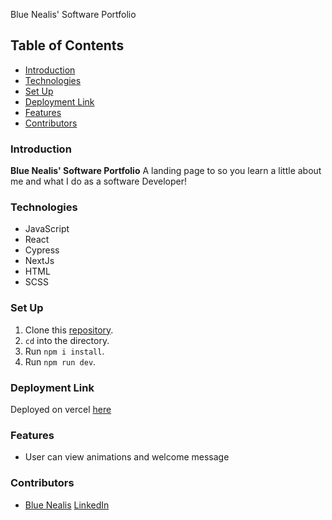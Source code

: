 Blue Nealis' Software Portfolio 
## Table of Contents
- [Introduction](#introduction)
- [Technologies](#technologies)
- [Set Up](#set-up)
- [Deployment Link](#deployment-link)
- [Features](#features)
- [Contributors](#contributors)
### Introduction

**Blue Nealis' Software Portfolio** A landing page to so you learn a little about me and what I do as a software Developer!
### Technologies
- JavaScript
- React
- Cypress
- NextJs
- HTML
- SCSS

### Set Up
1. Clone this [repository](https://github.com/BlueNealis/blue-portfolio).
2. `cd` into the directory.
3. Run `npm i install`.
4. Run `npm run dev`.


### Deployment Link

Deployed on vercel [here](https://blues-portfolio.vercel.app/)

### Features
- User can view animations and welcome message

### Contributors
- [Blue Nealis](https://github.com/BlueNealis/) 
[LinkedIn](https://www.linkedin.com/in/blue-nealis/)

